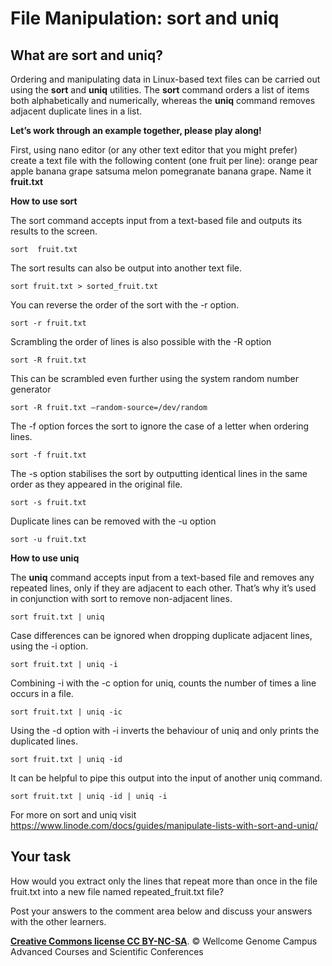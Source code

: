 # File Manipulation: sort and uniq

## What are sort and uniq?

Ordering and manipulating data in Linux-based text files can be carried out using the **sort** and **uniq** utilities. The **sort** command orders a list of items both alphabetically and numerically, whereas the **uniq** command removes adjacent duplicate lines in a list.

**Let’s work through an example together, please play along!**

First, using nano editor (or any other text editor that you might prefer) create a text file with the following content (one fruit per line): orange pear apple banana grape satsuma melon pomegranate banana grape. Name it **fruit.txt**

**How to use sort**

The sort command accepts input from a text-based file and outputs its results to the screen.

```
sort  fruit.txt
```

The sort results can also be output into another text file.

```
sort fruit.txt > sorted_fruit.txt
```

You can reverse the order of the sort with the -r option.

```
sort -r fruit.txt
```

Scrambling the order of lines is also possible with the -R option

```
sort -R fruit.txt
```

This can be scrambled even further using the system random number generator

```
sort -R fruit.txt –random-source=/dev/random
```

The -f option forces the sort to ignore the case of a letter when ordering lines.

```
sort -f fruit.txt
```

The -s option stabilises the sort by outputting identical lines in the same order as they appeared in the original file.

```
sort -s fruit.txt
```

Duplicate lines can be removed with the -u option

```
sort -u fruit.txt
```

**How to use uniq**

The **uniq** command accepts input from a text-based file and removes any repeated lines, only if they are adjacent to each other. That’s why it’s used in conjunction with sort to remove non-adjacent lines.

```
sort fruit.txt | uniq
```

Case differences can be ignored when dropping duplicate adjacent lines, using the -i option.

```
sort fruit.txt | uniq -i
```

Combining -i with the -c option for uniq, counts the number of times a line occurs in a file.

```
sort fruit.txt | uniq -ic
```

Using the -d option with -i inverts the behaviour of uniq and only prints the duplicated lines.

```
sort fruit.txt | uniq -id
```

It can be helpful to pipe this output into the input of another uniq command.

```
sort fruit.txt | uniq -id | uniq -i
```

For more on sort and uniq visit https://www.linode.com/docs/guides/manipulate-lists-with-sort-and-uniq/

## Your task

How would you extract only the lines that repeat more than once in the file fruit.txt into a new file named repeated_fruit.txt file?

Post your answers to the comment area below and discuss your answers with the other learners.

[**Creative Commons license CC BY-NC-SA**](https://creativecommons.org/licenses/by-nc-sa/3.0/). © Wellcome Genome Campus Advanced Courses and Scientific Conferences 